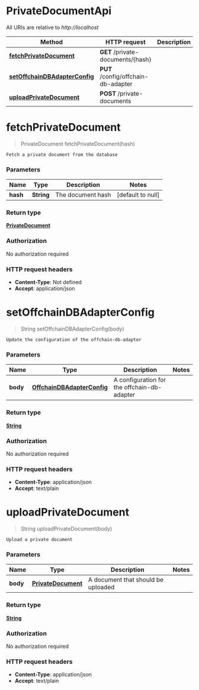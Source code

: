 # PrivateDocumentApi

All URIs are relative to *http://localhost*

Method | HTTP request | Description
------------- | ------------- | -------------
[**fetchPrivateDocument**](PrivateDocumentApi.md#fetchPrivateDocument) | **GET** /private-documents/{hash} | 
[**setOffchainDBAdapterConfig**](PrivateDocumentApi.md#setOffchainDBAdapterConfig) | **PUT** /config/offchain-db-adapter | 
[**uploadPrivateDocument**](PrivateDocumentApi.md#uploadPrivateDocument) | **POST** /private-documents | 


<a name="fetchPrivateDocument"></a>
# **fetchPrivateDocument**
> PrivateDocument fetchPrivateDocument(hash)



    Fetch a private document from the database

### Parameters

Name | Type | Description  | Notes
------------- | ------------- | ------------- | -------------
 **hash** | **String**| The document hash | [default to null]

### Return type

[**PrivateDocument**](../Models/PrivateDocument.md)

### Authorization

No authorization required

### HTTP request headers

- **Content-Type**: Not defined
- **Accept**: application/json

<a name="setOffchainDBAdapterConfig"></a>
# **setOffchainDBAdapterConfig**
> String setOffchainDBAdapterConfig(body)



    Update the configuration of the offchain-db-adapter

### Parameters

Name | Type | Description  | Notes
------------- | ------------- | ------------- | -------------
 **body** | [**OffchainDBAdapterConfig**](../Models/OffchainDBAdapterConfig.md)| A configuration for the offchain-db-adapter |

### Return type

[**String**](../Models/string.md)

### Authorization

No authorization required

### HTTP request headers

- **Content-Type**: application/json
- **Accept**: text/plain

<a name="uploadPrivateDocument"></a>
# **uploadPrivateDocument**
> String uploadPrivateDocument(body)



    Upload a private document

### Parameters

Name | Type | Description  | Notes
------------- | ------------- | ------------- | -------------
 **body** | [**PrivateDocument**](../Models/PrivateDocument.md)| A document that should be uploaded |

### Return type

[**String**](../Models/string.md)

### Authorization

No authorization required

### HTTP request headers

- **Content-Type**: application/json
- **Accept**: text/plain

